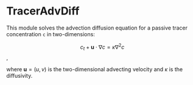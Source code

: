 # TracerAdvDiff

This module solves the advection diffusion equation for a passive tracer
concentration `c` in two-dimensions:

$$c_t + \mathbf{u} \cdot \nabla c = \kappa \nabla^2 c$$ ,

where $\mathbf{u} = (u,v)$ is the two-dimensional advecting velocity and $\kappa$
is the diffusivity.
